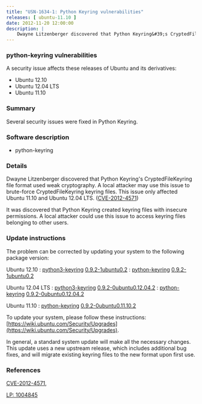 ```yaml
---
title: "USN-1634-1: Python Keyring vulnerabilities"
releases: [ ubuntu-11.10 ]
date: 2012-11-20 12:00:00
description: |
    Dwayne Litzenberger discovered that Python Keyring&#39;s CryptedFileKeyring file format used weak cryptography. A local attacker may use this issue to brute-force CryptedFileKeyring keyring files. This issue only affected Ubuntu 11.10 and Ubuntu 12.04 LTS. ([CVE-2012-4571](http://people.ubuntu.com/~ubuntu-security/cve/CVE-2012-4571))
--- 
```

 
### python-keyring vulnerabilities

A security issue affects these releases of Ubuntu and its derivatives:

* Ubuntu 12.10
* Ubuntu 12.04 LTS
* Ubuntu 11.10

### Summary

Several security issues were fixed in Python Keyring. 

### Software description

* python-keyring 

### Details

Dwayne Litzenberger discovered that Python Keyring&#39;s CryptedFileKeyring file format used weak cryptography. A local attacker may use this issue to brute-force CryptedFileKeyring keyring files. This issue only affected Ubuntu 11.10 and Ubuntu 12.04 LTS. ([CVE-2012-4571](http://people.ubuntu.com/~ubuntu-security/cve/CVE-2012-4571))

It was discovered that Python Keyring created keyring files with insecure permissions. A local attacker could use this issue to access keyring files belonging to other users. 

### Update instructions

The problem can be corrected by updating your system to the following package version:

Ubuntu 12.10
 : [python3-keyring](https://launchpad.net/ubuntu/+source/python-keyring) <span> [0.9.2-1ubuntu0.2](https://launchpad.net/ubuntu/+source/python-keyring/0.9.2-1ubuntu0.2) </span> 
 : [python-keyring](https://launchpad.net/ubuntu/+source/python-keyring) <span> [0.9.2-1ubuntu0.2](https://launchpad.net/ubuntu/+source/python-keyring/0.9.2-1ubuntu0.2) </span> 

Ubuntu 12.04 LTS
 : [python3-keyring](https://launchpad.net/ubuntu/+source/python-keyring) <span> [0.9.2-0ubuntu0.12.04.2](https://launchpad.net/ubuntu/+source/python-keyring/0.9.2-0ubuntu0.12.04.2) </span> 
 : [python-keyring](https://launchpad.net/ubuntu/+source/python-keyring) <span> [0.9.2-0ubuntu0.12.04.2](https://launchpad.net/ubuntu/+source/python-keyring/0.9.2-0ubuntu0.12.04.2) </span> 

Ubuntu 11.10
 : [python-keyring](https://launchpad.net/ubuntu/+source/python-keyring) <span> [0.9.2-0ubuntu0.11.10.2](https://launchpad.net/ubuntu/+source/python-keyring/0.9.2-0ubuntu0.11.10.2) </span> 

To update your system, please follow these instructions: [https://wiki.ubuntu.com/Security/Upgrades](https://wiki.ubuntu.com/Security/Upgrades).

In general, a standard system update will make all the necessary changes. This update uses a new upstream release, which includes additional bug fixes, and will migrate existing keyring files to the new format upon first use. 

### References

 [CVE-2012-4571](http://people.ubuntu.com/~ubuntu-security/cve/CVE-2012-4571), 

 [LP: 1004845](https://launchpad.net/bugs/1004845)
 
